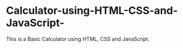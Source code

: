 # Calculator-using-HTML-CSS-and-JavaScript-
This is a Basic Calculator using HTML, CSS and JavaScript.

